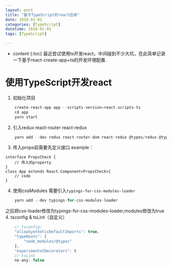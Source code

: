 ```yaml
---
layout: post
title: "基于TypeScript的react应用"
date: 2018-01-01
categories: [TypeScript]
datetime: 2018-01-01
tags: [TypeScript]

---
```


* content
{:toc}
最近尝试使用ts开发react，中间碰到不少大坑，在此简单记录一下基于react-create-app+ts的开发环境配置.
<!-- more -->

# 使用TypeScript开发react
1. 初始化项目
```js
    create-react-app app --scripts-version=react-scripts-ts
	cd app 
	yarn start
```
2. 引入redux react-router react-redux
```js
    yarn add --dev redux react-router-dom react-redux @types/redux @types/react-router-dom @types/history
```
3. 传入props前需要先定义接口
example：
```
interface PropsCheck {
    // 传入的property
}
class App extends React.Component<PropsCheck>{
    // code
}
```
4. 使用cssModules 
 需要引入```typings-for-css-modules-loader```
```js
    yarn add --dev typings-for-css-modules-loader
```
之后把css-loader修改为typings-for-css-modules-loader,modules修改为true
4. tsconfig & tsLint（自定义）
```js
	// tsconfig:
	"allowSyntheticDefaultImports": true,
	"typeRoots": [
	    "node_modules/@types"
	],
	"experimentalDecorators": t
	// tsLint
	no-any: false
```
